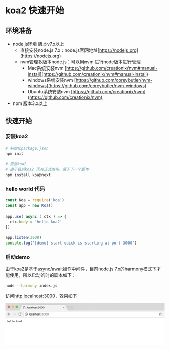 # koa2 快速开始

## 环境准备
- node.js环境 版本v7.x以上
    - 直接安装node.js 7.x：node.js官网地址[https://nodejs.org](https://nodejs.org) 
    - nvm管理多版本node.js：可以用nvm 进行node版本进行管理
        - Mac系统安装nvm [https://github.com/creationix/nvm#manual-install](https://github.com/creationix/nvm#manual-install)
        - windows系统安装nvm [https://github.com/coreybutler/nvm-windows](https://github.com/coreybutler/nvm-windows)
        - Ubuntu系统安装nvm [https://github.com/creationix/nvm](https://github.com/creationix/nvm)
- npm 版本3.x以上 



## 快速开始

### 安装koa2 
```sh
# 初始化package.json
npm init

# 安装koa2 
# 由于目前koa2 灭有正式发布，属于下一个版本
npm install koa@next

```

### hello world 代码

```js
const Koa = require('koa')
const app = new Koa()

app.use( async ( ctx ) => {
  ctx.body = 'hello koa2'
})

app.listen(3000)
console.log('[demo] start-quick is starting at port 3000')
```

### 启动demo

由于koa2是基于async/await操作中间件，目前node.js 7.x的harmony模式下才能使用，所以启动的时的脚本如下：

```sh
node --harmony index.js
```

访问[http:localhost:3000](http:localhost:3000)，效果如下

![start-result-01](./../images/start-result-01.png)

